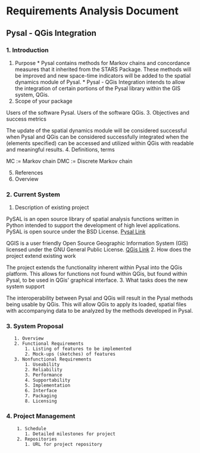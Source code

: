 # Requirements Analysis Document
## Pysal - QGis Integration

### 1. Introduction
  1. Purpose
    * Pysal contains methods for Markov chains and concordance measures that it inherited from the STARS Package. These methods will be improved and new space-time indicators will be added to the spatial dynamics module of Pysal.
    * Pysal - QGis Integration intends to allow the integration of certain portions of the Pysal library within the GIS system, QGis.
  2. Scope of your package
  
  Users of the software Pysal.
  Users of the software QGis.
  3. Objectives and success metrics 
  
  The update of the spatial dynamics module will be considered successful when
  Pysal and QGis can be considered successfully integrated when the (elements specified) can be accessed and utilized within QGis with readable and meaningful results. 
  4. Definitions, terms
  
  MC := Markov chain
  DMC := Discrete Markov chain
  
  5. References
  6. Overview
  
### 2. Current System
  1. Description of existing project
  
  PySAL is an open source library of spatial analysis functions written in Python intended to support the development of high level applications. PySAL is open source under the BSD License. [Pysal Link](http://pysal.readthedocs.io/en/latest/index.html)
  
  QGIS is a user friendly Open Source Geographic Information System (GIS) licensed under the GNU General Public License. [QGis Link](http://www.qgis.org/en/site/about/index.html)
  2. How does the project extend existing work
  
  The project extends the functionality inherent within Pysal into the QGis platform. This allows for functions not found within QGis, but found within Pysal, to be used in QGis' graphical interface.
  3. What tasks does the new system support
  
  The interoperability between Pysal and QGis will result in the Pysal methods being usable by QGis. This will allow QGis to apply its loaded, spatial files with accompanying data to be analyzed by the methods developed in Pysal.
  
### 3. System Proposal
       1. Overview
       2. Functional Requirements
           1. Listing of features to be implemented
           2. Mock-ups (sketches) of features
       3. Nonfunctional Requirements
           1. Useability
           2. Reliability
           3. Performance
           4. Supportability
           5. Implementation
           6. Interface
           7. Packaging
           8. Licensing
           
### 4. Project Management
        1. Schedule
           1. Detailed milestones for project
        2. Repositories
           1. URL for project repository
